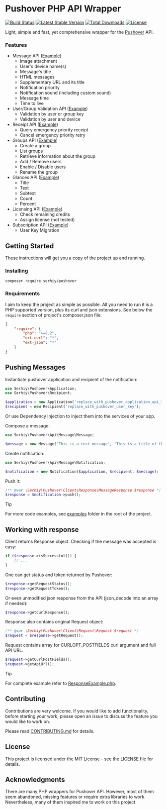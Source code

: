# Pushover PHP API Wrapper

[![Build Status](https://github.com/slunak/pushover-php/workflows/CI/badge.svg?branch=master)](https://github.com/slunak/pushover-php/actions)
[![Latest Stable Version](https://poser.pugx.org/serhiy/pushover/v)](https://packagist.org/packages/serhiy/pushover)
[![Total Downloads](https://poser.pugx.org/serhiy/pushover/downloads)](https://packagist.org/packages/serhiy/pushover)
[![License](https://poser.pugx.org/serhiy/pushover/license)](LICENSE)

Light, simple and fast, yet comprehensive wrapper for the [Pushover](https://pushover.net/) API.

### Features
- Message API ([Example](examples/CompleteNotificationExample.php))
  - Image attachment
  - User's device name(s)
  - Message's title
  - HTML messages
  - Supplementary URL and its title
  - Notification priority
  - Notification sound (including custom sound)
  - Message time
  - Time to live
- User/Group Validation API ([Example](examples/UserGroupValidationExample.php))
  - Validation by user or group key
  - Validation by user and device
- Receipt API ([Example](examples/ReceiptExample.php))
  - Query emergency priority receipt
  - Cancel emergency priority retry
- Groups API ([Example](examples/GroupsExample.php))
  - Create a group
  - List groups
  - Retrieve information about the group
  - Add / Remove users
  - Enable / Disable users
  - Rename the group
- Glances API ([Example](examples/GlancesExample.php))
  - Title
  - Text
  - Subtext
  - Count
  - Percent
- Licensing API ([Example](examples/LicensingExample.php))
  - Check remaining credits
  - Assign license (not tested)
- Subscription API ([Example](examples/SubscriptionExample.php))
  - User Key Migration 

## Getting Started

These instructions will get you a copy of the project up and running.

### Installing

```
composer require serhiy/pushover
```

### Requirements

I aim to keep the project as simple as possible. All you need to run it is a PHP supported version,
plus its curl and json extensions. See below the `require` section of project's composer.json file:

```json
{
    "require": {
        "php": ">=8.2",
        "ext-curl": "*",
        "ext-json": "*"
    }
}
```

## Pushing Messages

Instantiate pushover application and recipient of the notification:

```php
use Serhiy\Pushover\Application;
use Serhiy\Pushover\Recipient;

$application = new Application('replace_with_pushover_application_api_token');
$recipient = new Recipient('replace_with_pushover_user_key');
```

Or use Dependency Injection to inject them into the services of your app.

Compose a message:

```php
use Serhiy\Pushover\Api\Message\Message;

$message = new Message('This is a test message', 'This is a title of the message');
```

Create notification:

```php
use Serhiy\Pushover\Api\Message\Notification;

$notification = new Notification($application, $recipient, $message);
```
        
Push it:

```php
/** @var \Serhiy\Pushover\Client\Response\MessageResponse $response */
$response = $notification->push();
```

> [!TIP]
> For more code examples, see [examples](examples) folder in the root of the project.

## Working with response

Client returns Response object. Checking if the message was accepted is easy:

```php
if ($response->isSuccessful()) {
    // ...
}
```

One can get status and token returned by Pushover:

```php
$response->getRequestStatus();
$response->getRequestToken();
```

Or even unmodified json response from the API (json_decode into an array if needed):

```php
$response->getCurlResponse();
``` 

Response also contains original Request object:

```php
/** @var \Serhiy\Pushover\Client\Request\Request $request */
$request = $response->getRequest();
```

Request contains array for CURLOPT_POSTFIELDS curl argument and full API URL.
        
```php
$request->getCurlPostFields();
$request->getApiUrl();
``` 

> [!TIP]
> For complete example refer to [ResponseExample.php](examples/ResponseExample.php).

## Contributing

Contributions are very welcome. If you would like to add functionality, before starting your work,
please open an issue to discuss the feature you would like to work on.

Please read [CONTRIBUTING.md](CONTRIBUTING.md) for details.

## License

This project is licensed under the MIT License - see the [LICENSE](LICENSE) file for details.

## Acknowledgments

There are many PHP wrappers for Pushover API. However, most of them seem abandoned, missing features
or require extra libraries to work. Nevertheless, many of them inspired me to work on this project.
